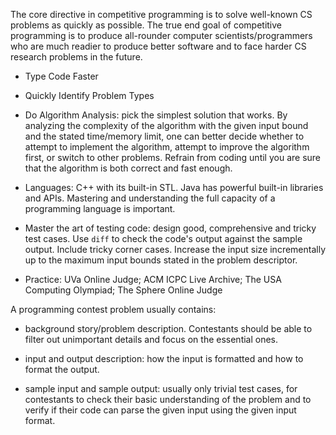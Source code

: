 The core directive in competitive programming is to solve well-known CS problems as quickly as possible. The true end goal of competitive programming is to produce all-rounder computer scientists/programmers who are much readier to produce better software and to face harder CS research problems in the future.

- Type Code Faster

- Quickly Identify Problem Types

- Do Algorithm Analysis: pick the simplest solution that works. By analyzing the complexity of the algorithm with the given input bound and the stated time/memory limit, one can better decide whether to attempt to implement the algorithm, attempt to improve the algorithm first, or switch to other problems. Refrain from coding until you are sure that the algorithm is both correct and fast enough.

- Languages: C++ with its built-in STL. Java has powerful built-in libraries and APIs. Mastering and understanding the full capacity of a programming language is important.

- Master the art of testing code: design good, comprehensive and tricky test cases. Use `diff` to check the code's output against the sample output. Include tricky corner cases. Increase the input size incrementally up to the maximum input bounds stated in the problem descriptor.

- Practice: UVa Online Judge; ACM ICPC Live Archive; The USA Computing Olympiad; The Sphere Online Judge

A programming contest problem usually contains:

- background story/problem description. Contestants should be able to filter out unimportant details and focus on the essential ones. 

- input and output description: how the input is formatted and how to format the output.

- sample input and sample output: usually only trivial test cases, for contestants to check their basic understanding of the problem and to verify if their code can parse the given input using the given input format.

